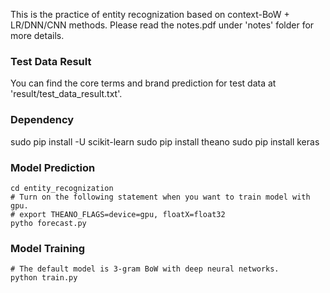 This is the practice of entity recognization based on context-BoW + LR/DNN/CNN methods. Please read the notes.pdf under 'notes' folder for more details.

### Test Data Result
You can find the core terms and brand prediction for test data at 'result/test_data_result.txt'.

### Dependency
sudo pip install -U scikit-learn
sudo pip install theano
sudo pip install keras

### Model Prediction
```
cd entity_recognization
# Turn on the following statement when you want to train model with gpu.
# export THEANO_FLAGS=device=gpu, floatX=float32
pytho forecast.py
```

### Model Training
```
# The default model is 3-gram BoW with deep neural networks.
python train.py
```
